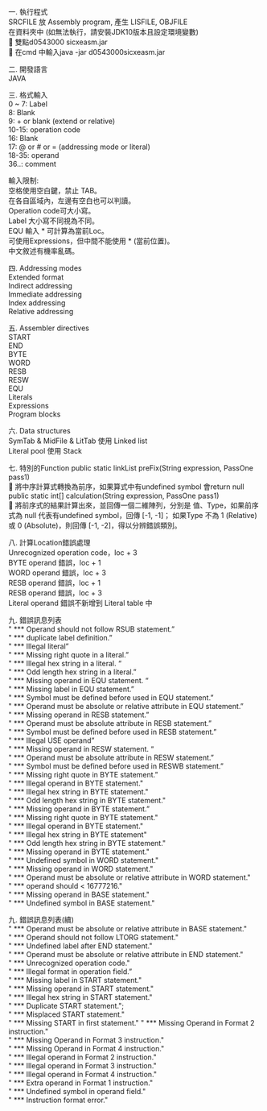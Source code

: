 一.	執行程式<br>
    SRCFILE 放 Assembly program, 產生 LISFILE, OBJFILE<br>
    在資料夾中 (如無法執行，請安裝JDK10版本且設定環境變數)<br>
	雙點d0543000 sicxeasm.jar<br>
	在cmd 中輸入java -jar d0543000sicxeasm.jar<br>

二.	開發語言<br>
JAVA<br>

三.	格式輸入<br>
0 ~ 7: Label <br>
8: Blank<br>
9: + or blank (extend or relative)<br>
10-15: operation code<br>
16: Blank<br>
17: @ or # or = (addressing mode or literal)<br>
18-35: operand<br>
36..: comment<br>

輸入限制:<br>
    空格使用空白鍵，禁止 TAB。<br>
    在各自區域內，左邊有空白也可以判讀。<br>
    Operation code可大小寫。<br>
    Label 大小寫不同視為不同。<br>
    EQU 輸入 * 可計算為當前Loc。<br>
    可使用Expressions，但中間不能使用 * (當前位置)。<br>
    中文敘述有機率亂碼。<br>

四.	Addressing modes<br>
    Extended format<br>
    Indirect addressing<br>
    Immediate addressing<br>
    Index addressing<br>
    Relative addressing<br>

五.	Assembler directives<br>
    START<br>
    END<br>
    BYTE<br>
    WORD<br>
    RESB<br>
    RESW<br>
    EQU<br>
    Literals<br>
    Expressions<br>
    Program blocks<br>

六.	Data structures<br>
SymTab & MidFile & LitTab 使用 Linked list<br>
Literal pool 使用 Stack<br>

七.	特別的Function
    public static linkList preFix(String expression, PassOne pass1)<br>
	將中序計算式轉換為前序，如果算式中有undefined symbol 會return null<br>
    public static int[] calculation(String expression, PassOne pass1)<br>
	將前序式的結果計算出來，並回傳一個二維陣列，分別是 值、Type，如果前序式為 null 代表有undefined symbol，回傳 [-1, -1]； 如果Type 不為 1 (Relative) 或 0 (Absolute)，則回傳 [-1, -2]，得以分辨錯誤類別。<br>

八.	計算Location錯誤處理<br>
    Unrecognized operation code，loc + 3<br>
    BYTE operand 錯誤，loc + 1<br>
    WORD operand 錯誤，loc + 3<br>
    RESB operand 錯誤，loc + 1<br>
    RESB operand 錯誤，loc + 3<br>
    Literal operand 錯誤不新增到 Literal table 中<br>

九.	錯誤訊息列表<br>
    " *** Operand should not follow RSUB statement.”<br>
    " *** duplicate label definition.”<br>
    " *** Illegal literal”<br>
    " *** Missing right quote in a literal.”<br>
    " *** Illegal hex string in a literal. “<br>
    " *** Odd length hex string in a literal.”<br>
    " *** Missing operand in EQU statement. “<br>
    " *** Missing label in EQU statement.”<br>
    " *** Symbol must be defined before used in EQU statement.”<br>
    " *** Operand must be absolute or relative attribute in EQU statement.”<br>
    " *** Missing operand in RESB statement.”<br>
    " *** Operand must be absolute attribute in RESB statement.”<br>
    " *** Symbol must be defined before used in RESB statement.”<br>
    " *** Illegal USE operand”<br>
    " *** Missing operand in RESW statement. “<br>
    " *** Operand must be absolute attribute in RESW statement.”<br>
    " *** Symbol must be defined before used in RESWB statement.”<br>
    " *** Missing right quote in BYTE statement.”<br>
    " *** Illegal operand in BYTE statement."<br>
    " *** Illegal hex string in BYTE statement."<br>
    " *** Odd length hex string in BYTE statement."<br>
    " *** Missing operand in BYTE statement.”<br>
    " *** Missing right quote in BYTE statement."<br>
    " *** Illegal operand in BYTE statement."<br>
    " *** Illegal hex string in BYTE statement"<br>
    " *** Odd length hex string in BYTE statement."<br>
    " *** Missing operand in BYTE statement."<br>
    " *** Undefined symbol in WORD statement."<br>
    " *** Missing operand in WORD statement."<br>
    " *** Operand must be absolute or relative attribute in WORD statement."<br>
    " *** operand should < 16777216."<br>
    " *** Missing operand in BASE statement."<br>
    " *** Undefined symbol in BASE statement."<br>

九.	錯誤訊息列表(續)<br>
    " *** Operand must be absolute or relative attribute in BASE statement."<br>
    " *** Operand should not follow LTORG statement."<br>
    " *** Undefined label after END statement."<br>
    " *** Operand must be absolute or relative attribute in END statement."<br>
    " *** Unrecognized operation code."<br>
    " *** Illegal format in operation field.”<br>
    " *** Missing label in START statement."<br>
    " *** Missing operand in START statement."<br>
    " *** Illegal hex string in START statement."<br>
    " *** Duplicate START statement.";<br>
    " *** Misplaced START statement."<br>
    " *** Missing START in first statement."
    " *** Missing Operand in Format 2 instruction."<br>
    " *** Missing Operand in Format 3 instruction."<br>
    " *** Missing Operand in Format 4 instruction."<br>
    " *** Illegal operand in Format 2 instruction."<br>
    " *** Illegal operand in Format 3 instruction."<br>
    " *** Illegal operand in Format 4 instruction."<br>
    " *** Extra operand in Format 1 instruction."<br>
    " *** Undefined symbol in operand field."<br>
    " *** Instruction format error."<br>

